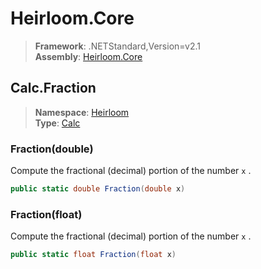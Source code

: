 # Heirloom.Core

> **Framework**: .NETStandard,Version=v2.1  
> **Assembly**: [Heirloom.Core][0]  

## Calc.Fraction

> **Namespace**: [Heirloom][0]  
> **Type**: [Calc][1]  

### Fraction(double)

Compute the fractional (decimal) portion of the number `x` .

```cs
public static double Fraction(double x)
```

### Fraction(float)

Compute the fractional (decimal) portion of the number `x` .

```cs
public static float Fraction(float x)
```

[0]: ../../../Heirloom.Core.md
[1]: ../Calc.md
